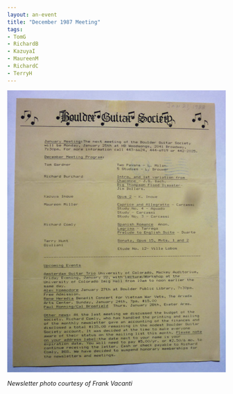 ```yaml
---
layout: an-event
title: "December 1987 Meeting"
tags:
- TomG
- RichardB
- KazuyaI
- MaureenM
- RichardC
- TerryH
---
```

![Dec1987](/pics/19871221-Meeting.jpg)

_Newsletter photo courtesy of Frank Vacanti_
